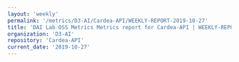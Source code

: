 ```yaml
---
layout: 'weekly'
permalink: '/metrics/D3-AI/Cardea-API/WEEKLY-REPORT-2019-10-27'
title: 'DAI Lab OSS Metrics Metrics report for Cardea-API | WEEKLY-REPORT-2019-10-27'
organization: 'D3-AI'
repository: 'Cardea-API'
current_date: '2019-10-27'
---
```


